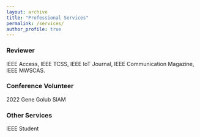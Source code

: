 ```yaml
---
layout: archive
title: "Professional Services"
permalink: /services/
author_profile: true
---
```


<h3 id="reviewer">Reviewer</h3><p>IEEE Access, IEEE TCSS, IEEE IoT Journal, IEEE Communication Magazine, IEEE MWSCAS.</p><h3 id="conference-volunteer">Conference Volunteer</h3><p>2022 Gene Golub SIAM</p><h3 id="other-services">Other Services</h3><p>IEEE Student</p>
